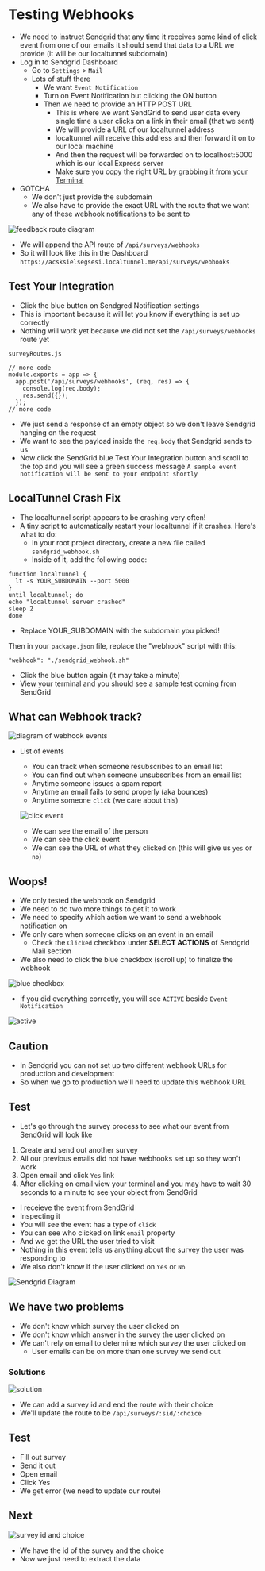 # Testing Webhooks
* We need to instruct Sendgrid that any time it receives some kind of click event from one of our emails it should send that data to a URL we provide (it will be our localtunnel subdomain)
* Log in to Sendgrid Dashboard
    - Go to `Settings` > `Mail`
    - Lots of stuff there
        + We want `Event Notification`
        + Turn on Event Notification but clicking the ON button
        + Then we need to provide an HTTP POST URL
            * This is where we want SendGrid to send user data every single time a user clicks on a link in their email (that we sent)
            * We will provide a URL of our localtunnel address
            * localtunnel will receive this address and then forward it on to our local machine
            * And then the request will be forwarded on to localhost:5000 which is our local Express server
            * Make sure you copy the right URL [by grabbing it from your Terminal](https://i.imgur.com/bjQBpeA.png)
* GOTCHA
    - We don't just provide the subdomain
    - We also have to provide the exact URL with the route that we want any of these webhook notifications to be sent to

![feedback route diagram](https://i.imgur.com/LK11Pjf.png)

* We will append the API route of `/api/surveys/webhooks`
* So it will look like this in the Dashboard `https://acsksielsegsesi.localtunnel.me/api/surveys/webhooks`

## Test Your Integration
* Click the blue button on Sendgred Notification settings
* This is important because it will let you know if everything is set up correctly
* Nothing will work yet because we did not set the `/api/surveys/webhooks` route yet

`surveyRoutes.js`

```
// more code
module.exports = app => {
  app.post('/api/surveys/webhooks', (req, res) => {
    console.log(req.body);
    res.send({});
  });
// more code
```

* We just send a response of an empty object so we don't leave Sendgrid hanging on the request
* We want to see the payload inside the `req.body` that Sendgrid sends to us
* Now click the SendGrid blue Test Your Integration button and scroll to the top and you will see a green success message `A sample event notification will be sent to your endpoint shortly`

## LocalTunnel Crash Fix
* The localtunnel script appears to be crashing very often!
* A tiny script to automatically restart your localtunnel if it crashes.  Here's what to do:
    - In your root project directory, create a new file called `sendgrid_webhook.sh`
    - Inside of it, add the following code:

```
function localtunnel {
  lt -s YOUR_SUBDOMAIN --port 5000
}
until localtunnel; do
echo "localtunnel server crashed"
sleep 2
done
```

* Replace YOUR_SUBDOMAIN with the subdomain you picked!

Then in your `package.json` file, replace the "webhook" script with this:

`"webhook": "./sendgrid_webhook.sh"`

* Click the blue button again (it may take a minute)
* View your terminal and you should see a sample test coming from SendGrid

## What can Webhook track?
![diagram of webhook events](https://i.imgur.com/b6kcOjG.png)

* List of events
    - You can track when someone resubscribes to an email list
    - You can find out when someone unsubscribes from an email list
    - Anytime someone issues a spam report
    - Anytime an email fails to send properly (aka bounces)
    - Anytime someone `click` (we care about this)

    ![click event](https://i.imgur.com/f5AgonB.png)

    * We can see the email of the person
    * We can see the click event
    * We can see the URL of what they clicked on (this will give us `yes` or `no`)

## Woops!
* We only tested the webhook on Sendgrid
* We need to do two more things to get it to work
* We need to specify which action we want to send a webhook notification on
* We only care when someone clicks on an event in an email
    - Check the `Clicked` checkbox under **SELECT ACTIONS** of Sendgrid Mail section
* We also need to click the blue checkbox (scroll up) to finalize the webhook

![blue checkbox](https://i.imgur.com/Dz8Pnc4.png)

* If you did everything correctly, you will see `ACTIVE` beside `Event Notification`

![active](https://i.imgur.com/j69nanI.png)

## Caution
* In Sendgrid you can not set up two different webhook URLs for production and development
* So when we go to production we'll need to update this webhook URL

## Test
* Let's go through the survey process to see what our event from SendGrid will look like

1. Create and send out another survey
2. All our previous emails did not have webhooks set up so they won't work
3. Open email and click `Yes` link
4. After clicking on email view your terminal and you may have to wait 30 seconds to a minute to see your object from SendGrid

* I receieve the event from SendGrid
* Inspecting it
* You will see the event has a type of `click`
* You can see who clicked on link `email` property
* And we get the URL the user tried to visit
* Nothing in this event tells us anything about the survey the user was responding to
* We also don't know if the user clicked on `Yes` or `No`

![Sendgrid Diagram](https://i.imgur.com/SMhn9xW.png)

## We have two problems
* We don't know which survey the user clicked on
* We don't know which answer in the survey the user clicked on
* We can't rely on email to determine which survey the user clicked on
    - User emails can be on more than one survey we send out

### Solutions
![solution](https://i.imgur.com/eQWHvRs.png)

* We can add a survey id and end the route with their choice
* We'll update the route to be `/api/surveys/:sid/:choice`

## Test
* Fill out survey
* Send it out
* Open email
* Click Yes
* We get error (we need to update our route)

## Next
![survey id and choice](https://i.imgur.com/EhNwmMi.png)

* We have the id of the survey and the choice
* Now we just need to extract the data
